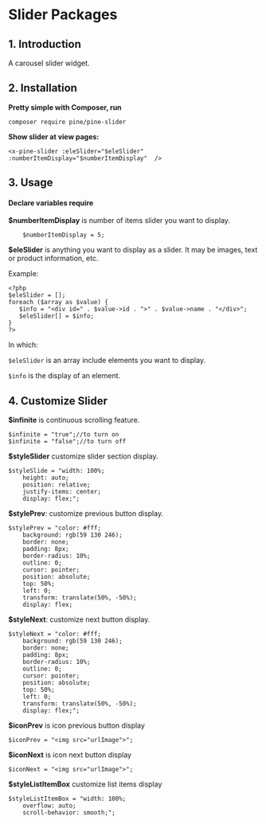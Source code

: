 # Slider Packages

## 1. Introduction

A carousel slider widget.

## 2. Installation

**Pretty simple with Composer, run**

    composer require pine/pine-slider

**Show slider at view pages:**
   
    <x-pine-slider :eleSlider="$eleSlider" :numberItemDisplay="$numberItemDisplay"  />
    
## 3. Usage


#### Declare variables require

**$numberItemDisplay** is number of items slider you want to display.

		$numberItemDisplay = 5;
        
**$eleSlider** is anything you want to display as a slider. It may be images, text or product information, etc.

Example: 

    <?php
    $eleSlider = [];
    foreach ($array as $value) {
       $info = "<div id=" . $value->id . ">" . $value->name . "</div>";
       $eleSlider[] = $info;
    } 
    ?>

In which: 

`$eleSlider` is an array include elements you want to display.

`$info` is the display of an element.

    
    
## 4. Customize Slider


**$infinite** is continuous scrolling feature.

	$infinite = "true";//to turn on
    $infinite = "false";//to turn off

**$styleSlider** customize slider section display.

	$styleSlide = "width: 100%;
        height: auto;
        position: relative;
        justify-items: center;
        display: flex;";

**$stylePrev**: customize previous button display.

	$stylePrev = "color: #fff;
        background: rgb(59 130 246);
        border: none;
        padding: 8px;
        border-radius: 10%;
        outline: 0;
        cursor: pointer;
        position: absolute;
        top: 50%;
        left: 0;
        transform: translate(50%, -50%);
        display: flex;

**$styleNext**: customize next button display.

	$styleNext = "color: #fff;
        background: rgb(59 130 246);
        border: none;
        padding: 8px;
        border-radius: 10%;
        outline: 0;
        cursor: pointer;
        position: absolute;
        top: 50%;
        left: 0;
        transform: translate(50%, -50%);
        display: flex;";

**$iconPrev** is icon previous button display

	$iconPrev = "<img src="urlImage">";

**$iconNext** is icon next button display

	$iconNext = "<img src="urlImage">";
    
**$styleListItemBox** customize list items display

	$styleListItemBox = "width: 100%;
        overflow: auto;
        scroll-behavior: smooth;";

